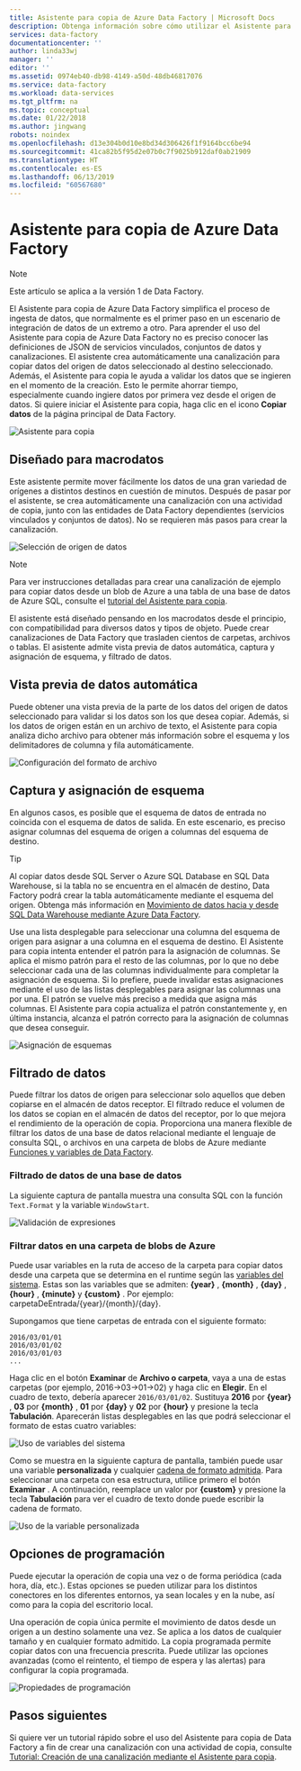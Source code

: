 ```yaml
---
title: Asistente para copia de Azure Data Factory | Microsoft Docs
description: Obtenga información sobre cómo utilizar el Asistente para copia de Azure Data Factory para copiar datos de orígenes de datos admitidos en receptores.
services: data-factory
documentationcenter: ''
author: linda33wj
manager: ''
editor: ''
ms.assetid: 0974eb40-db98-4149-a50d-48db46817076
ms.service: data-factory
ms.workload: data-services
ms.tgt_pltfrm: na
ms.topic: conceptual
ms.date: 01/22/2018
ms.author: jingwang
robots: noindex
ms.openlocfilehash: d13e304b0d10e8bd34d306426f1f9164bcc6be94
ms.sourcegitcommit: 41ca82b5f95d2e07b0c7f9025b912daf0ab21909
ms.translationtype: HT
ms.contentlocale: es-ES
ms.lasthandoff: 06/13/2019
ms.locfileid: "60567680"
---
```

# <a name="azure-data-factory-copy-wizard"></a>Asistente para copia de Azure Data Factory
> [!NOTE]
> Este artículo se aplica a la versión 1 de Data Factory. 

El Asistente para copia de Azure Data Factory simplifica el proceso de ingesta de datos, que normalmente es el primer paso en un escenario de integración de datos de un extremo a otro. Para aprender el uso del Asistente para copia de Azure Data Factory no es preciso conocer las definiciones de JSON de servicios vinculados, conjuntos de datos y canalizaciones. El asistente crea automáticamente una canalización para copiar datos del origen de datos seleccionado al destino seleccionado. Además, el Asistente para copia le ayuda a validar los datos que se ingieren en el momento de la creación. Esto le permite ahorrar tiempo, especialmente cuando ingiere datos por primera vez desde el origen de datos. Si quiere iniciar el Asistente para copia, haga clic en el icono **Copiar datos** de la página principal de Data Factory.

![Asistente para copia](./media/data-factory-copy-wizard/copy-data-wizard.png)

## <a name="designed-for-big-data"></a>Diseñado para macrodatos
Este asistente permite mover fácilmente los datos de una gran variedad de orígenes a distintos destinos en cuestión de minutos. Después de pasar por el asistente, se crea automáticamente una canalización con una actividad de copia, junto con las entidades de Data Factory dependientes (servicios vinculados y conjuntos de datos). No se requieren más pasos para crear la canalización.   

![Selección de origen de datos](./media/data-factory-copy-wizard/select-data-source-page.png)

> [!NOTE]
> Para ver instrucciones detalladas para crear una canalización de ejemplo para copiar datos desde un blob de Azure a una tabla de una base de datos de Azure SQL, consulte el [tutorial del Asistente para copia](data-factory-copy-data-wizard-tutorial.md).
>
>

El asistente está diseñado pensando en los macrodatos desde el principio, con compatibilidad para diversos datos y tipos de objeto. Puede crear canalizaciones de Data Factory que trasladen cientos de carpetas, archivos o tablas. El asistente admite vista previa de datos automática, captura y asignación de esquema, y filtrado de datos.

## <a name="automatic-data-preview"></a>Vista previa de datos automática
Puede obtener una vista previa de la parte de los datos del origen de datos seleccionado para validar si los datos son los que desea copiar. Además, si los datos de origen están en un archivo de texto, el Asistente para copia analiza dicho archivo para obtener más información sobre el esquema y los delimitadores de columna y fila automáticamente.

![Configuración del formato de archivo](./media/data-factory-copy-wizard/file-format-settings.png)

## <a name="schema-capture-and-mapping"></a>Captura y asignación de esquema
En algunos casos, es posible que el esquema de datos de entrada no coincida con el esquema de datos de salida. En este escenario, es preciso asignar columnas del esquema de origen a columnas del esquema de destino.

> [!TIP]
> Al copiar datos desde SQL Server o Azure SQL Database en SQL Data Warehouse, si la tabla no se encuentra en el almacén de destino, Data Factory podrá crear la tabla automáticamente mediante el esquema del origen. Obtenga más información en [Movimiento de datos hacia y desde SQL Data Warehouse mediante Azure Data Factory](./data-factory-azure-sql-data-warehouse-connector.md).
>

Use una lista desplegable para seleccionar una columna del esquema de origen para asignar a una columna en el esquema de destino. El Asistente para copia intenta entender el patrón para la asignación de columnas. Se aplica el mismo patrón para el resto de las columnas, por lo que no debe seleccionar cada una de las columnas individualmente para completar la asignación de esquema. Si lo prefiere, puede invalidar estas asignaciones mediante el uso de las listas desplegables para asignar las columnas una por una. El patrón se vuelve más preciso a medida que asigna más columnas. El Asistente para copia actualiza el patrón constantemente y, en última instancia, alcanza el patrón correcto para la asignación de columnas que desea conseguir.     

![Asignación de esquemas](./media/data-factory-copy-wizard/schema-mapping.png)

## <a name="filtering-data"></a>Filtrado de datos
Puede filtrar los datos de origen para seleccionar solo aquellos que deben copiarse en el almacén de datos receptor. El filtrado reduce el volumen de los datos se copian en el almacén de datos del receptor, por lo que mejora el rendimiento de la operación de copia. Proporciona una manera flexible de filtrar los datos de una base de datos relacional mediante el lenguaje de consulta SQL, o archivos en una carpeta de blobs de Azure mediante [Funciones y variables de Data Factory](data-factory-functions-variables.md).   

### <a name="filtering-of-data-in-a-database"></a>Filtrado de datos de una base de datos
La siguiente captura de pantalla muestra una consulta SQL con la función `Text.Format` y la variable `WindowStart`.

![Validación de expresiones](./media/data-factory-copy-wizard/validate-expressions.png)

### <a name="filtering-of-data-in-an-azure-blob-folder"></a>Filtrar datos en una carpeta de blobs de Azure
Puede usar variables en la ruta de acceso de la carpeta para copiar datos desde una carpeta que se determina en el runtime según las [variables del sistema](data-factory-functions-variables.md#data-factory-system-variables). Estas son las variables que se admiten: **{year}** , **{month}** , **{day}** , **{hour}** , **{minute}** y **{custom}** . Por ejemplo: carpetaDeEntrada/{year}/{month}/{day}.

Supongamos que tiene carpetas de entrada con el siguiente formato:

    2016/03/01/01
    2016/03/01/02
    2016/03/01/03
    ...

Haga clic en el botón **Examinar** de **Archivo o carpeta**, vaya a una de estas carpetas (por ejemplo, 2016->03->01->02) y haga clic en **Elegir**. En el cuadro de texto, debería aparecer `2016/03/01/02`. Sustituya **2016** por **{year}** , **03** por **{month}** , **01** por **{day}** y **02** por **{hour}** y presione la tecla **Tabulación**. Aparecerán listas desplegables en las que podrá seleccionar el formato de estas cuatro variables:

![Uso de variables del sistema](./media/data-factory-copy-wizard/blob-standard-variables-in-folder-path.png)   

Como se muestra en la siguiente captura de pantalla, también puede usar una variable **personalizada** y cualquier [cadena de formato admitida](https://msdn.microsoft.com/library/8kb3ddd4.aspx). Para seleccionar una carpeta con esa estructura, utilice primero el botón **Examinar** . A continuación, reemplace un valor por **{custom}** y presione la tecla **Tabulación** para ver el cuadro de texto donde puede escribir la cadena de formato.     

![Uso de la variable personalizada](./media/data-factory-copy-wizard/blob-custom-variables-in-folder-path.png)

## <a name="scheduling-options"></a>Opciones de programación
Puede ejecutar la operación de copia una vez o de forma periódica (cada hora, día, etc.). Estas opciones se pueden utilizar para los distintos conectores en los diferentes entornos, ya sean locales y en la nube, así como para la copia del escritorio local.

Una operación de copia única permite el movimiento de datos desde un origen a un destino solamente una vez. Se aplica a los datos de cualquier tamaño y en cualquier formato admitido. La copia programada permite copiar datos con una frecuencia prescrita. Puede utilizar las opciones avanzadas (como el reintento, el tiempo de espera y las alertas) para configurar la copia programada.

![Propiedades de programación](./media/data-factory-copy-wizard/scheduling-properties.png)

## <a name="next-steps"></a>Pasos siguientes
Si quiere ver un tutorial rápido sobre el uso del Asistente para copia de Data Factory a fin de crear una canalización con una actividad de copia, consulte [Tutorial: Creación de una canalización mediante el Asistente para copia](data-factory-copy-data-wizard-tutorial.md).
